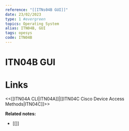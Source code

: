 ```yaml
---
reference: "[[ITNs04B GUI]]"
date: 23/02/2023
type: 1 #evergreen
topics: Operating System
alias: ITN04B, GUI
tags: opesys
code: ITN04B
---
```

# ITN04B GUI


# Links
<<[[ITN04A CLI|ITN04A]]|[[ITN04C Cisco Device Access Methods|ITN04C]]>>

**Related notes:**
- [[]] 
